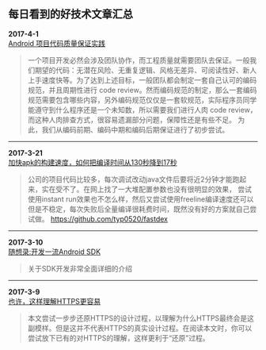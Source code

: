 每日看到的好技术文章汇总
---------------------

**2017-4-1**  
[Android 项目代码质量保证实践](http://www.jianshu.com/p/6a38e9dcc0d9)
> 一个项目开发必然会涉及团队协作，而工程质量就需要团队去保证。一般我们期望的代码：无潜在风险、无重复逻辑、风格无差异、可阅读性好、新人上手速度快等。为了达到上述目标，一般团队都会制定一套自己认可的编码规范，并且周期性进行 code review。然而编码规范的制定，那么一套编码规范需要包含哪些内容，另外编码规范仅仅是一套软规范，实际程序员同学能遵守到什么程序还是一个未知数，所以需要我们进行人肉 code review，而这种人肉排查方式，很容易遗漏部分问题，保障性还是有些不足。
为此，我们从编码前期、编码中期和编码后期保证进行了初步尝试。

---------------------

**2017-3-21**  
[加快apk的构建速度，如何把编译时间从130秒降到17秒](http://www.jianshu.com/p/53923d8f241c?1489977921895)
> 公司的项目代码比较多，每次调试改动java文件后要将近2分钟才能跑起来，实在受不了。在网上找了一大堆配置参数也没有很明显的效果， 尝试使用instant run效果也不怎么样，然后又尝试使用freeline编译速度还可以但是不稳定，每次失败后全量编译很耗费时间，既然没有好的方案就自己尝试做。
https://github.com/typ0520/fastdex

---------------------

**2017-3-10**  
[随想录:开发一流Android SDK](http://blog.csdn.net/dd864140130/article/details/53558011)
> 关于SDK开发非常全面详细的介绍

----------------------

**2017-3-9**  
[也许，这样理解HTTPS更容易](http://www.jianshu.com/p/705dcd60c264)
> 本文尝试一步步还原HTTPS的设计过程，以理解为什么HTTPS最终会是这副模样。但是这并不代表HTTPS的真实设计过程。在阅读本文时，你可以尝试放下已有的对HTTPS的理解，这样更利于“还原”过程。

